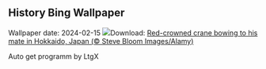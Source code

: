 ## History Bing Wallpaper
Wallpaper date: 2024-02-15
![](https://www.bing.com/th?id=OHR.BowingCrane_EN-US7534977512_UHD.jpg&w=1000)Download: [Red-crowned crane bowing to his mate in Hokkaido, Japan (© Steve Bloom Images/Alamy)](https://www.bing.com/th?id=OHR.BowingCrane_EN-US7534977512_UHD.jpg)

Auto get programm by LtgX
